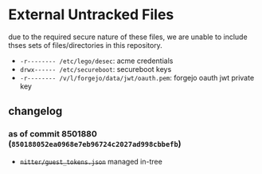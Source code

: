 # External Untracked Files

due to the required secure nature of these files, we are unable to include
thses sets of files/directories in this repository.

<!-- These are coincidentally the same length. magic! -->
- `-r-------- /etc/lego/desec`: acme credentials
- `drwx------ /etc/secureboot`: secureboot keys
- `-r-------- /v/l/forgejo/data/jwt/oauth.pem`: forgejo oauth jwt private key

## changelog
### as of commit 8501880 (`850188052ea0968e7eb96724c2027ad998cbbefb`)
- ~~`nitter/guest_tokens.json`~~ managed in-tree
